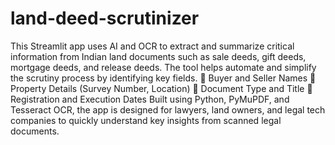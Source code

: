 # land-deed-scrutinizer
This Streamlit app uses AI and OCR to extract and summarize critical information from Indian land documents such as sale deeds, gift deeds, mortgage deeds, and release deeds. The tool helps automate and simplify the scrutiny process by identifying key fields.
🔹 Buyer and Seller Names
🔹 Property Details (Survey Number, Location)
🔹 Document Type and Title
🔹 Registration and Execution Dates
Built using Python, PyMuPDF, and Tesseract OCR, the app is designed for lawyers, land owners, and legal tech companies to quickly understand key insights from scanned legal documents.
